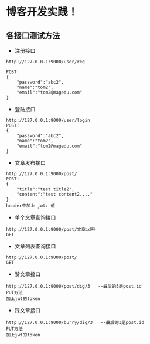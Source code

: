 # 博客开发实践！

## 各接口测试方法

- 注册接口

```
http://127.0.0.1:9000/user/reg   

POST:
{
	"password":"abc2",
	"name":"tom2",
	"email":"tom2@magedu.com"
}
```

- 登陆接口

```
http://127.0.0.1:9000/user/login
POST:
{
	"password":"abc2",
	"name":"tom2",
	"email":"tom2@magedu.com"
}
```

- 文章发布接口

```
http://127.0.0.1:9000/post/
POST:
{
	"title":"test title2",
	"content":"test content2...."
}
header中加上 jwt: 值
```


- 单个文章查询接口

```
http://127.0.0.1:9000/post/文章id号
GET
```

- 文章列表查询接口

```
http://127.0.0.1:9000/post/
GET
```

- 赞文章接口

```
http://127.0.0.1:9000/post/dig/3   --最后的3是post.id
PUT方法
加上jwt的token
```

- 踩文章接口

```
http://127.0.0.1:9000/burry/dig/3   --最后的3是post.id
PUT方法
加上jwt的token
```


